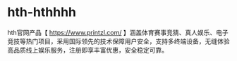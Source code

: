 # hth-hthhhh
hth官网产品【 https://www.printzl.com/ 】涵盖体育赛事竞猜、真人娱乐、电子竞技等热门项目，采用国际领先的技术保障用户安全，支持多终端设备，无缝体验高品质线上娱乐服务，注册即享丰富优惠，安全稳定可靠。
